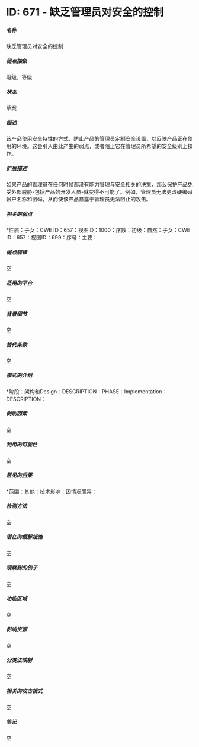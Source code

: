 # ID: 671 - 缺乏管理员对安全的控制
<h5>名称</h5>缺乏管理员对安全的控制
<h5>弱点抽象</h5>班级，等级
<h5>状态</h5>草案
<h5>描述</h5>该产品使用安全特性的方式，防止产品的管理员定制安全设置，以反映产品正在使用的环境。这会引入由此产生的弱点，或者阻止它在管理员所希望的安全级别上操作。
<h5>扩展描述</h5>如果产品的管理员在任何时候都没有能力管理与安全相关的决策，那么保护产品免受外部威胁-包括产品的开发人员-就变得不可能了。例如，管理员无法更改硬编码帐户名称和密码，从而使该产品暴露于管理员无法阻止的攻击。
<h5>相关的弱点</h5>*性质：子女：CWE ID：657：视图ID：1000：序数：初级：自然：子女：CWE ID：657：视图ID：699：序号：主要：
<h5>弱点规律</h5>空
<h5>适用的平台</h5>空
<h5>背景细节</h5>空
<h5>替代条款</h5>空
<h5>模式的介绍</h5>*阶段：架构和Design：DESCRIPTION：PHASE：Implementation：DESCRIPTION：
<h5>剥削因素</h5>空
<h5>利用的可能性</h5>空
<h5>常见的后果</h5>*范围：其他：技术影响：因情况而异：
<h5>检测方法</h5>空
<h5>潜在的缓解措施</h5>空
<h5>观察到的例子</h5>空
<h5>功能区域</h5>空
<h5>影响资源</h5>空
<h5>分类法映射</h5>空
<h5>相关的攻击模式</h5>空
<h5>笔记</h5>空

